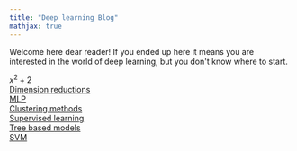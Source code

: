 ```yaml
---
title: "Deep learning Blog"
mathjax: true
---
```


Welcome here dear reader! If you ended up here it means you are interested in the world of deep learning, but you don't know where to start.




$x^2 + 2$  
[Dimension reductions](/dim_red/)  
[MLP](/MLP/)  
[Clustering methods](/clustering/)  
[Supervised learning](/suplearn/)  
[Tree based models](/trees/)  
[SVM](/svm/)  